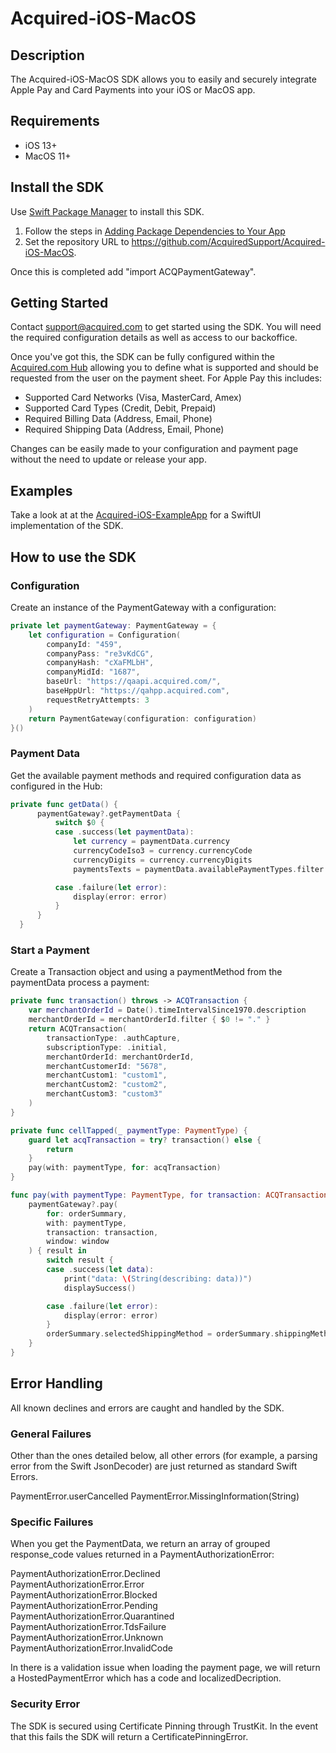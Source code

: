 # Acquired-iOS-MacOS

## Description
The Acquired-iOS-MacOS SDK allows you to easily and securely integrate Apple Pay and Card Payments into your iOS or MacOS app. 

## Requirements
- iOS 13+
- MacOS 11+

## Install the SDK
Use [Swift Package Manager](https://swift.org/package-manager/) to install this SDK. 

1. Follow the steps in [Adding Package Dependencies to Your App](https://developer.apple.com/documentation/xcode/adding_package_dependencies_to_your_app)
2. Set the repository URL to https://github.com/AcquiredSupport/Acquired-iOS-MacOS. 

Once this is completed add "import ACQPaymentGateway".

## Getting Started

Contact support@acquired.com to get started using the SDK. You will need the required configuration details as well as access to our backoffice. 

Once you've got this, the SDK can be fully configured within the [Acquired.com Hub](https://qahub.acquired.com) allowing you to define what is supported and should be requested from the user on the payment sheet. For Apple Pay this includes:

- Supported Card Networks (Visa, MasterCard, Amex)
- Supported Card Types (Credit, Debit, Prepaid)
- Required Billing Data (Address, Email, Phone)
- Required Shipping Data (Address, Email, Phone)

Changes can be easily made to your configuration and payment page without the need to update or release your app.

## Examples
Take a look at at the [Acquired-iOS-ExampleApp](https://github.com/AcquiredSupport/Acquired-iOS-ExampleApp) for a SwiftUI implementation of the SDK.

## How to use the SDK

### Configuration
Create an instance of the PaymentGateway with a configuration: 
```swift
private let paymentGateway: PaymentGateway = {
    let configuration = Configuration(
        companyId: "459",
        companyPass: "re3vKdCG",
        companyHash: "cXaFMLbH",
        companyMidId: "1687",
        baseUrl: "https://qaapi.acquired.com/",
        baseHppUrl: "https://qahpp.acquired.com",
        requestRetryAttempts: 3
    )
    return PaymentGateway(configuration: configuration)
}()
```

### Payment Data
Get the available payment methods and required configuration data as configured in the Hub:
```swift
private func getData() {
      paymentGateway?.getPaymentData {
          switch $0 {
          case .success(let paymentData):
              let currency = paymentData.currency
              currencyCodeIso3 = currency.currencyCode
              currencyDigits = currency.currencyDigits
              paymentsTexts = paymentData.availablePaymentTypes.filter { $0.isActive }

          case .failure(let error):
              display(error: error)
          }
      }
  }
```
### Start a Payment
Create a Transaction object and using a paymentMethod from the paymentData process a payment:
```swift
private func transaction() throws -> ACQTransaction {
    var merchantOrderId = Date().timeIntervalSince1970.description
    merchantOrderId = merchantOrderId.filter { $0 != "." }
    return ACQTransaction(
        transactionType: .authCapture,
        subscriptionType: .initial,
        merchantOrderId: merchantOrderId,
        merchantCustomerId: "5678",
        merchantCustom1: "custom1",
        merchantCustom2: "custom2",
        merchantCustom3: "custom3"
    )
}

private func cellTapped(_ paymentType: PaymentType) {
    guard let acqTransaction = try? transaction() else {
        return
    }
    pay(with: paymentType, for: acqTransaction)
}

func pay(with paymentType: PaymentType, for transaction: ACQTransaction) {
    paymentGateway?.pay(
        for: orderSummary,
        with: paymentType,
        transaction: transaction,
        window: window
    ) { result in
        switch result {
        case .success(let data):
            print("data: \(String(describing: data))")
            displaySuccess()

        case .failure(let error):
            display(error: error)
        }
        orderSummary.selectedShippingMethod = orderSummary.shippingMethods.first
    }
}
```
## Error Handling 

All known declines and errors are caught and handled by the SDK. 

### General Failures

Other than the ones detailed below, all other errors (for example, a parsing error from the Swift JsonDecoder) are just returned as standard Swift Errors.

PaymentError.userCancelled
PaymentError.MissingInformation(String)

### Specific Failures
When you get the PaymentData, we return an array of grouped response_code values returned in a PaymentAuthorizationError:

PaymentAuthorizationError.Declined<br>
PaymentAuthorizationError.Error<br>
PaymentAuthorizationError.Blocked<br>
PaymentAuthorizationError.Pending<br>
PaymentAuthorizationError.Quarantined<br>
PaymentAuthorizationError.TdsFailure<br>
PaymentAuthorizationError.Unknown<br>
PaymentAuthorizationError.InvalidCode<br>

In there is a validation issue when loading the payment page, we will return a HostedPaymentError which has a code and localizedDecription. 

### Security Error

The SDK is secured using Certificate Pinning through TrustKit. In the event that this fails the SDK will return a CertificatePinningError.   
